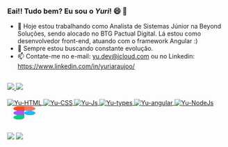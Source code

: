 ### Eai!! Tudo bem? Eu sou o _Yuri_! 😄 👋

- 🔭 Hoje estou trabalhando como Analista de Sistemas Júnior na Beyond Soluções, sendo alocado no BTG Pactual Digital. Lá estou como desenvolvedor front-end, atuando com o framework Angular :)
- 🌱 Sempre estou buscando constante evolução.
- 📫 Contate-me no e-mail: yu.dev@icloud.com ou no Linkedin: https://www.linkedin.com/in/yuriaraujoo/

##
 <div>
  <a href="https://github.com/yu-araujos">
  <img height="180em" src="https://github-readme-stats.vercel.app/api?username=yu-araujos&theme=tokyonight&show_icons=true"/>
  <img height="180em" src="https://github-readme-stats.vercel.app/api/top-langs/?username=yu-araujos&layout=compact&langs_count=7&theme=tokyonight"/>
</div>
  
 <div style="display: inline_block"><br>
    <img align="center" alt="Yu-HTML" height="30" width="75" src="https://img.shields.io/badge/HTML5-E34F26?style=for-the-badge&logo=html5&logoColor=white">
  <img align="center" alt="Yu-CSS" height="30" width="75" src="https://img.shields.io/badge/CSS3-1572B6?style=for-the-badge&logo=css3&logoColor=white">
  <img align="center" alt="Yu-Js" height="30" width="110" src="https://img.shields.io/badge/JavaScript-F7DF1E?style=for-the-badge&logo=javascript&logoColor=black">
    <img align="center" alt="Yu-types" height="30" width="110" src="https://img.shields.io/badge/TypeScript-007ACC?style=for-the-badge&logo=typescript&logoColor=white">
  <img align="center" alt="Yu-angular" height="30" width="110" src="https://img.shields.io/badge/Angular-DD0031?style=for-the-badge&logo=angular&logoColor=white">
 <img align="center" alt="Yu-NodeJs" height="30" width="110" src="https://img.shields.io/badge/Node.js-43853D?style=for-the-badge&logo=node.js&logoColor=white">
  <img align="center" alt="Yu-Figma" height="30" width="75" src="https://raw.githubusercontent.com/devicons/devicon/master/icons/figma/figma-original.svg">
</div>

   ##
   <div>
   <a href = "mailto:yu.dev@icloud.com"><img src="https://img.shields.io/badge/Microsoft_Outlook-0078D4?style=for-the-badge&logo=microsoft-outlook&logoColor=white" target="_blank"></a>
    <a href="https://www.linkedin.com/in/yuriaraujoo/" target="_blank"><img src="https://img.shields.io/badge/-LinkedIn-%230077B5?style=for-the-badge&logo=linkedin&logoColor=white" target="_blank"></a> 
   </div>
 
   
